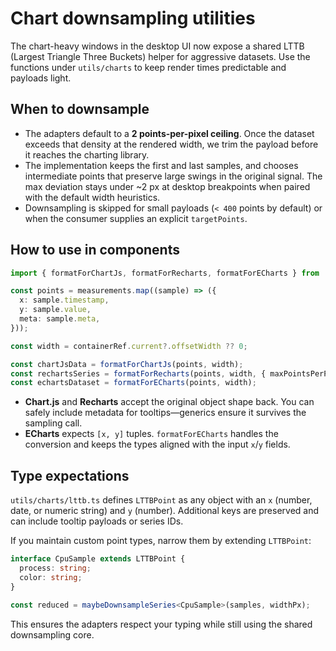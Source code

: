 # Chart downsampling utilities

The chart-heavy windows in the desktop UI now expose a shared LTTB (Largest Triangle Three Buckets) helper for aggressive datasets.
Use the functions under `utils/charts` to keep render times predictable and payloads light.

## When to downsample

* The adapters default to a **2 points-per-pixel ceiling**. Once the dataset exceeds that density at the rendered width, we trim the
  payload before it reaches the charting library.
* The implementation keeps the first and last samples, and chooses intermediate points that preserve large swings in the original
  signal. The max deviation stays under ~2 px at desktop breakpoints when paired with the default width heuristics.
* Downsampling is skipped for small payloads (`< 400` points by default) or when the consumer supplies an explicit `targetPoints`.

## How to use in components

```ts
import { formatForChartJs, formatForRecharts, formatForECharts } from '@/utils/charts/format';

const points = measurements.map((sample) => ({
  x: sample.timestamp,
  y: sample.value,
  meta: sample.meta,
}));

const width = containerRef.current?.offsetWidth ?? 0;

const chartJsData = formatForChartJs(points, width);
const rechartsSeries = formatForRecharts(points, width, { maxPointsPerPixel: 1.5 });
const echartsDataset = formatForECharts(points, width);
```

* **Chart.js** and **Recharts** accept the original object shape back. You can safely include metadata for tooltips—generics ensure it
  survives the sampling call.
* **ECharts** expects `[x, y]` tuples. `formatForECharts` handles the conversion and keeps the types aligned with the input `x`/`y`
  fields.

## Type expectations

`utils/charts/lttb.ts` defines `LTTBPoint` as any object with an `x` (number, date, or numeric string) and `y` (number). Additional
keys are preserved and can include tooltip payloads or series IDs.

If you maintain custom point types, narrow them by extending `LTTBPoint`:

```ts
interface CpuSample extends LTTBPoint {
  process: string;
  color: string;
}

const reduced = maybeDownsampleSeries<CpuSample>(samples, widthPx);
```

This ensures the adapters respect your typing while still using the shared downsampling core.

